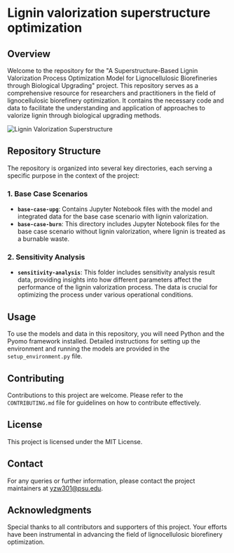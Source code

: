 # Lignin valorization superstructure optimization

## Overview
Welcome to the repository for the "A Superstructure-Based Lignin Valorization Process Optimization Model for Lignocellulosic Biorefineries through Biological Upgrading" project. This repository serves as a comprehensive resource for researchers and practitioners in the field of lignocellulosic biorefinery optimization. It contains the necessary code and data to facilitate the understanding and application of approaches to valorize lignin through biological upgrading methods.

![Lignin Valorization Superstructure](images/superstructure.png "Lignin Valorization Superstructure Overview")


## Repository Structure
The repository is organized into several key directories, each serving a specific purpose in the context of the project:

### 1. Base Case Scenarios
- **`base-case-upg`**: Contains Jupyter Notebook files with the model and integrated data for the base case scenario with lignin valorization.
- **`base-case-burn`**: This directory includes Jupyter Notebook files for the base case scenario without lignin valorization, where lignin is treated as a burnable waste. 

### 2. Sensitivity Analysis
- **`sensitivity-analysis`**: This folder includes sensitivity analysis result data, providing insights into how different parameters affect the performance of the lignin valorization process. The data is crucial for optimizing the process under various operational conditions.

## Usage
To use the models and data in this repository, you will need Python and the Pyomo framework installed. Detailed instructions for setting up the environment and running the models are provided in the `setup_environment.py` file.


## Contributing
Contributions to this project are welcome. Please refer to the `CONTRIBUTING.md` file for guidelines on how to contribute effectively.

## License
This project is licensed under the MIT License.

## Contact
For any queries or further information, please contact the project maintainers at [yzw301@psu.edu](mailto:yzw301@psu.edu).

## Acknowledgments
Special thanks to all contributors and supporters of this project. Your efforts have been instrumental in advancing the field of lignocellulosic biorefinery optimization.
